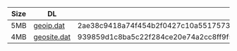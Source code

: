 |    Size   |     DL  | sha512sum |
|  ---  |  ---  |  ---  |
| 5MB | [geoip.dat](https://cdn.jsdelivr.net/gh/googleians/Rules@main/geoip.dat) | 2ae38c9418a74f454b2f0427c10a5517573b4b641cf2fcdd69475457b02761c5da10397b37ea74750db55a7915d7b368a18700e2a61efaa1d8b589d056e71f41 |
| 4MB | [geosite.dat](https://cdn.jsdelivr.net/gh/googleians/Rules@main/geosite.dat) | 939859d1c8ba5c22f284ce20e74a2cc8ff9f57f1a0c4e6f5b8ea234cd681901a73f414922829f89a5b491e7dee3dced8977527b31c670556b88d847a3962a78b |
